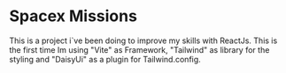 # Spacex Missions

This is a project i`ve been doing to improve my skills with ReactJs. 
This is the first time Im using "Vite" as Framework, "Tailwind" as library for the styling and "DaisyUi" as a plugin
for Tailwind.config.
 
